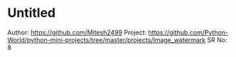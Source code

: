 # Untitled

Author: https://github.com/Mitesh2499
Project: https://github.com/Python-World/python-mini-projects/tree/master/projects/Image_watermark
SR No: 8